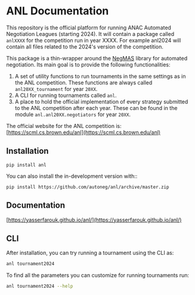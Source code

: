 # ANL Documentation

This repository is the official platform for running ANAC Automated Negotiation Leagues (starting 2024). It will contain a package
called `anlXXXX` for the competition run in year XXXX. For example anl2024 will contain all files related to the
2024's version of the competition.

This package is a thin-wrapper around the [NegMAS](https://negmas.readthedocs.io) library for automated negotiation. Its main goal is to provide the following functionalities:

1. A set of utility functions to run tournaments in the same settings as in the ANL competition. These functions are always called `anl20XX_tournament` for year `20XX`.
1. A CLI for running tournaments called `anl`.
1. A place to hold the official implementation of every strategy submitted to the ANL competition after each year. These can be found in the module `anl.anl20XX.negotiators` for year `20XX`.

The official website for the ANL competition is:
[https://scml.cs.brown.edu/anl](https://scml.cs.brown.edu/anl)


## Installation

    pip install anl

You can also install the in-development version with::

    pip install https://github.com/autoneg/anl/archive/master.zip


## Documentation

[https://yasserfarouk.github.io/anl/](https://yasserfarouk.github.io/anl/)


## CLI

After installation, you can try running a tournament using the CLI as:

```bash
anl tournament2024
```

To find all the parameters you can customize for running tournaments run:

```bash
anl tournament2024 --help
```


